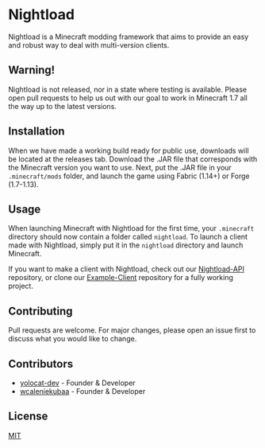 # Nightload

Nightload is a Minecraft modding framework that aims to provide an easy and robust
way to deal with multi-version clients.

## Warning!

Nightload is not released, nor in a state where testing is available. Please open
pull requests to help us out with our goal to work in Minecraft 1.7 all the way up
to the latest versions.

## Installation

When we have made a working build ready for public use, downloads will be located at
the releases tab. Download the .JAR file that corresponds with the Minecraft version
you want to use. Next, put the .JAR file in your `.minecraft/mods` folder, and launch
the game using Fabric (1.14+) or Forge (1.7-1.13).

## Usage

When launching Minecraft with Nightload for the first time, your `.minecraft` directory
should now contain a folder called `nightload`. To launch a client made with Nightload,
simply put it in the `nightload` directory and launch Minecraft.

If you want to make a client with Nightload, check out our [Nightload-API](https://github.com/NightloadMC/Nightload-API)
repository, or clone our [Example-Client](https://github.com/NightloadMC/Example-Client) repository
for a fully working project.

## Contributing

Pull requests are welcome. For major changes, please open an issue first
to discuss what you would like to change.

## Contributors

- [yolocat-dev](https://github.com/yolocat-dev) - Founder & Developer
- [wcaleniekubaa](https://github.com/wcaleniekubaa) - Founder & Developer

## License

[MIT](https://choosealicense.com/licenses/mit/)